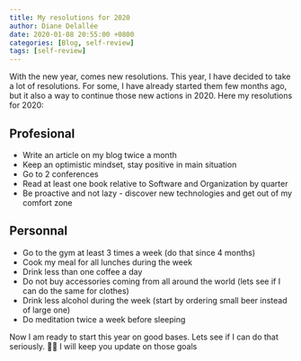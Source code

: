 ```yaml
---
title: My resolutions for 2020
author: Diane Delallée
date: 2020-01-08 20:55:00 +0800
categories: [Blog, self-review]
tags: [self-review]
---
```


With the new year, comes new resolutions. This year, I have decided to take a lot of resolutions. For some, I have already started them few months ago, but it also a way to continue those new actions in 2020. Here my resolutions for 2020:

## Profesional

- Write an article on my blog twice a month
- Keep an optimistic mindset, stay positive in main situation
- Go to 2 conferences
- Read at least one book relative to Software and Organization by quarter
- Be proactive and not lazy - discover new technologies and get out of my comfort zone

## Personnal

- Go to the gym at least 3 times a week (do that since 4 months)
- Cook my meal for all lunches during the week
- Drink less than one coffee a day
- Do not buy accessories coming from all around the world (lets see if I can do the same for clothes)
- Drink less alcohol during the week (start by ordering small beer instead of large one)
- Do meditation twice a week before sleeping

Now I am ready to start this year on good bases. Lets see if I can do that seriously. 💪🏽 I will keep you update on those goals
